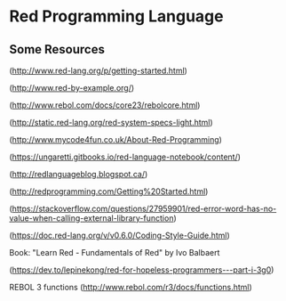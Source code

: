 # Red Programming Language

## Some Resources

(http://www.red-lang.org/p/getting-started.html)

(http://www.red-by-example.org/)

(http://www.rebol.com/docs/core23/rebolcore.html)

(http://static.red-lang.org/red-system-specs-light.html)

(http://www.mycode4fun.co.uk/About-Red-Programming)

(https://ungaretti.gitbooks.io/red-language-notebook/content/)

(http://redlanguageblog.blogspot.ca/)

(http://redprogramming.com/Getting%20Started.html)

(https://stackoverflow.com/questions/27959901/red-error-word-has-no-value-when-calling-external-library-function)

(https://doc.red-lang.org/v/v0.6.0/Coding-Style-Guide.html)

Book: "Learn Red - Fundamentals of Red" by Ivo Balbaert

(https://dev.to/lepinekong/red-for-hopeless-programmers---part-i-3g0)

REBOL 3 functions
(http://www.rebol.com/r3/docs/functions.html)
